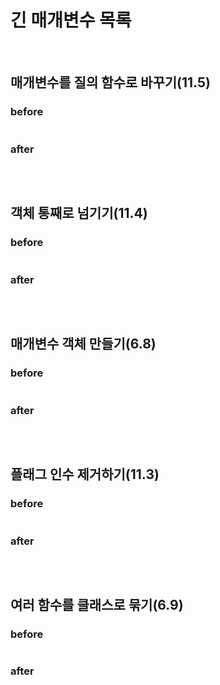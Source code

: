 # 긴 매개변수 목록

</br>

## 매개변수를 질의 함수로 바꾸기(11.5)
### before
```javascript
```

### after
```javascript
```

</br>

## 객체 통째로 넘기기(11.4)
### before
```javascript
```

### after
```javascript
```

</br>

## 매개변수 객체 만들기(6.8)
### before
```javascript
```

### after
```javascript
```

</br>

## 플래그 인수 제거하기(11.3)
### before
```javascript
```

### after
```javascript
```

</br>

## 여러 함수를 클래스로 묶기(6.9)
### before
```javascript
```

### after
```javascript
```
